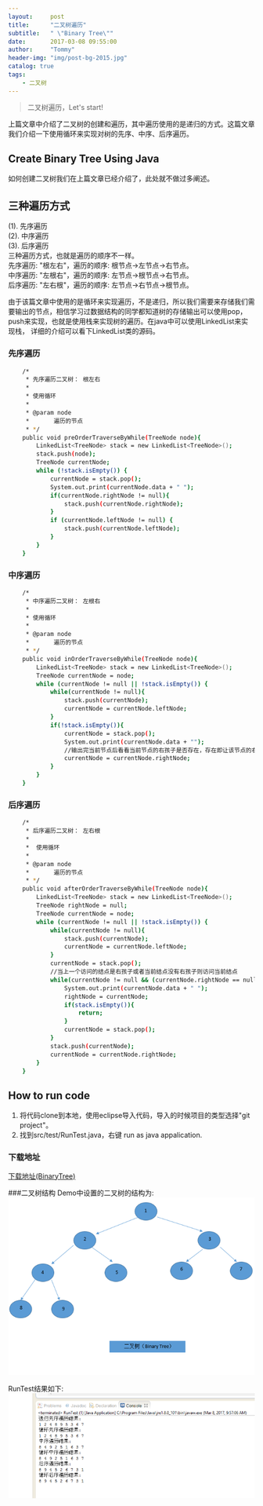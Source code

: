 ```yaml
---
layout:     post
title:      "二叉树遍历"
subtitle:   " \"Binary Tree\""
date:       2017-03-08 09:55:00
author:     "Tommy"
header-img: "img/post-bg-2015.jpg"
catalog: true
tags:
    - 二叉树
---
```


> 二叉树遍历，Let's start!

上篇文章中介绍了二叉树的创建和遍历，其中遍历使用的是递归的方式。这篇文章我们介绍一下使用循环来实现对树的先序、中序、后序遍历。

## Create Binary Tree Using Java

如何创建二叉树我们在上篇文章已经介绍了，此处就不做过多阐述。

## 三种遍历方式

(1). 先序遍历<br />
(2). 中序遍历<br />
(3). 后序遍历<br />
三种遍历方式，也就是遍历的顺序不一样。<br />
先序遍历: "根左右"，遍历的顺序: 根节点->左节点->右节点。<br />
中序遍历: "左根右"，遍历的顺序: 左节点->根节点->右节点。<br />
后序遍历: "左右根"，遍历的顺序: 左节点->右节点->根节点。<br />

由于该篇文章中使用的是循环来实现遍历，不是递归，所以我们需要来存储我们需要输出的节点，相信学习过数据结构的同学都知道树的存储输出可以使用pop，push来实现，也就是使用栈来实现树的遍历。在java中可以使用LinkedList来实现栈，
详细的介绍可以看下LinkedList类的源码。

### 先序遍历

```sh
	/*
	 * 先序遍历二叉树： 根左右
	 * 
	 * 使用循环
	 * 
	 * @param node
	 *       遍历的节点
	 * */
	public void preOrderTraverseByWhile(TreeNode node){
		LinkedList<TreeNode> stack = new LinkedList<TreeNode>();
		stack.push(node);
		TreeNode currentNode;
		while (!stack.isEmpty()) {
			currentNode = stack.pop();
			System.out.print(currentNode.data + " ");
			if(currentNode.rightNode != null){
				stack.push(currentNode.rightNode);
			}
			if (currentNode.leftNode != null) {
				stack.push(currentNode.leftNode);
			}
		}
	}
```

### 中序遍历

```sh
	/*
	 * 中序遍历二叉树： 左根右
	 * 
	 * 使用循环
	 * 
	 * @param node
	 *       遍历的节点
	 * */
	public void inOrderTraverseByWhile(TreeNode node){
		LinkedList<TreeNode> stack = new LinkedList<TreeNode>();
		TreeNode currentNode = node;
		while (currentNode != null || !stack.isEmpty()) {
			while(currentNode != null){
				stack.push(currentNode);
				currentNode = currentNode.leftNode;
			}
			if(!stack.isEmpty()){
				currentNode = stack.pop();
				System.out.print(currentNode.data + "");
				//输出完当前节点后看看当前节点的右孩子是否存在，存在即让该节点的右孩子入栈，即上面说到的 根节点->右节点
				currentNode = currentNode.rightNode;
			}
		}
	}
```
### 后序遍历

```sh
	/*
	 * 后序遍历二叉树： 左右根
	 * 
	 *  使用循环
	 * 
	 * @param node
	 *       遍历的节点
	 * */
	public void afterOrderTraverseByWhile(TreeNode node){
		LinkedList<TreeNode> stack = new LinkedList<TreeNode>();
		TreeNode rightNode = null;
		TreeNode currentNode = node;
		while (currentNode != null || !stack.isEmpty()) {
			while(currentNode != null){
				stack.push(currentNode);
				currentNode = currentNode.leftNode;
			}
			currentNode = stack.pop();
			//当上一个访问的结点是右孩子或者当前结点没有右孩子则访问当前结点
			while(currentNode != null && (currentNode.rightNode == null || currentNode.rightNode == rightNode)){
				System.out.print(currentNode.data + " ");
				rightNode = currentNode;
				if(stack.isEmpty()){
					return;
				}
				currentNode = stack.pop();
			}
			stack.push(currentNode);
			currentNode = currentNode.rightNode;
		}
	}
```

## How to run code
1. 将代码clone到本地，使用eclipse导入代码，导入的时候项目的类型选择"git project"。
2. 找到src/test/RunTest.java，右键 run as java appalication.

### 下载地址
[下载地址(BinaryTree)](https://github.com/joyang1/BinaryTree)

###二叉树结构
Demo中设置的二叉树的结构为:<br />
<img src = "/img/binary-tree.png">

RunTest结果如下:<br />
<img src = "/img/binarytree-xunhuanresult.png">


